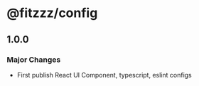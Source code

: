 # @fitzzz/config

## 1.0.0

### Major Changes

- First publish React UI Component, typescript, eslint configs
